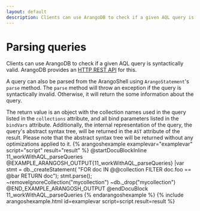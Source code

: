 ```yaml
---
layout: default
description: Clients can use ArangoDB to check if a given AQL query is syntactically valid
---
```

Parsing queries
===============
    
Clients can use ArangoDB to check if a given AQL query is syntactically valid. ArangoDB provides
an [HTTP REST API](../http/aqlquery.html) for this. 

A query can also be parsed from the ArangoShell using `ArangoStatement`'s `parse` method. The
`parse` method will throw an exception if the query is syntactically invalid. Otherwise, it will
return the some information about the query.

The return value is an object with the collection names used in the query listed in the
`collections` attribute, and all bind parameters listed in the `bindVars` attribute.
Additionally, the internal representation of the query, the query's abstract syntax tree, will
be returned in the `AST` attribute of the result. Please note that the abstract syntax tree
will be returned without any optimizations applied to it.
{% arangoshexample examplevar="examplevar" script="script" result="result" %}
    @startDocuBlockInline 11_workWithAQL_parseQueries
    @EXAMPLE_ARANGOSH_OUTPUT{11_workWithAQL_parseQueries}
    |var stmt = db._createStatement(
      "FOR doc IN @@collection FILTER doc.foo == @bar RETURN doc");
    stmt.parse();
    ~removeIgnoreCollection("mycollection")
    ~db._drop("mycollection")
    @END_EXAMPLE_ARANGOSH_OUTPUT
    @endDocuBlock 11_workWithAQL_parseQueries
{% endarangoshexample %}
{% include arangoshexample.html id=examplevar script=script result=result %}
